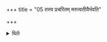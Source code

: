 +++
title = "05 तस्य प्रचरितम् मरुत्वतीयैर्भवति"

+++

<details><summary>थिते</summary>

5. The performance of it (day) is completed with the scoops for Indra and Maruts.  

</details>

